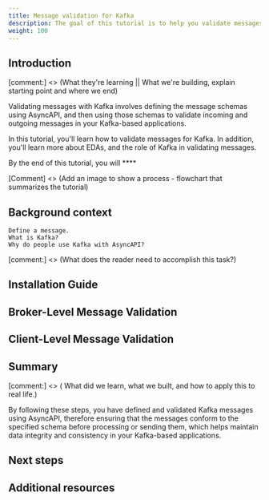 ```yaml
---
title: Message validation for Kafka
description: The goal of this tutorial is to help you validate messages for Kafka.
weight: 100
---
```



## Introduction

[comment:] <> (What they're learning || What we're building, explain starting point and where we end)  

Validating messages with Kafka involves defining the message schemas using AsyncAPI, and then using those schemas to validate incoming and outgoing messages in your Kafka-based applications. 

In this tutorial, you'll learn how to validate messages for Kafka. In addition, you'll learn more about EDAs, and the role of Kafka in validating messages.

By the end of this tutorial, you will ****

[Comment] <> (Add an image to show a process - flowchart that summarizes the tutorial)

## Background context
	Define a message.
	What is Kafka?
	Why do people use Kafka with AsyncAPI?

[comment:] <> (What does the reader need to accomplish this task?)


## Installation Guide
	
## Broker-Level Message Validation

## Client-Level Message Validation


## Summary

[comment:] <> ( What did we learn, what we built, and how to apply this to real life.)

By following these steps, you have defined and validated Kafka messages using AsyncAPI, therefore ensuring that the messages conform to the specified schema before processing or sending them, which helps maintain data integrity and consistency in your Kafka-based applications.

## Next steps

## Additional resources